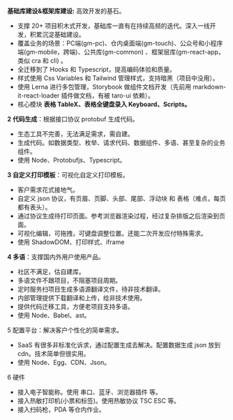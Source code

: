 **基础库建设&框架库建设:** 高效开发的基石。

- 支撑 20+ 项目积木式开发，基础库一直有在持续高频的迭代。深入一线开发，积累沉淀基础建设。
- 覆盖业务的场景：PC端(gm-pc)、仓内桌面端(gm-touch)、公众号和小程序端(gm-mobile，跨端)、公共库(gm-common) 、框架层库(gm-react-app，类似 cra 和 cli) 。
- 全迁移到了 Hooks 和 Typescript，提高编码体验和质量。
- 样式使用 Css Variables 和 Tailwind 管理样式，支持暗黑（项目中没用）。
- 使用 Lerna 进行多包管理，Storybook 做组件文档开发（先前用 markdown-it-react-loader 插件做文档，有被 taro-ui 依赖）。
- 核心模块 **表格 TableX、表格全键盘录入 Keyboard、Scripts。**



**2 代码生成**：根据接口协议 protobuf 生成代码。

- 生态工具不完善，无法满足需求，需自建。
- 生成代码。如数据类型、枚举、请求代码、数据组件、多语、甚至复杂的业务组件。
- 使用 Node、Protobufjs、Typescript。



**3 自定义打印模板**：可视化自定义打印模板。

- 客户需求花式接地气。
- 自定义 json 协议，有页眉、页脚、头部、尾部、浮动块 和 表格（难点，每页都有表头）。
- 通过协议生成待打印页面。参考浏览器渲染过程，经过复杂排版之后渲染到页面。
- 可视化编辑，可拖拽，可键盘调整位置。还能二次开发应付特殊需求。
- 使用 ShadowDOM、打印样式、iframe 



**4 多语**：支撑国内外用户使用产品。

- 社区不满足，估自建库。
- 多语文件不跟项目，不阻塞项目周期。
- 定时服务扫项目生成多语源翻译文件，待非技术翻译。
- 内部管理提供下载翻译和上传，给非技术使用。
- 提供代码迁移工具，方便老项目支持多语。
- 使用 Node、Babel、ast。



5 配置平台：解决客户个性化的简单需求。

- SaaS 有很多非标准化诉求，通过配置生成去解决。配置数据生成 json 放到 cdn。技术简单但很实用。
- 使用 Node、Egg、CDN、Json。



6 硬件

- 接入电子智能称。使用 串口、蓝牙、浏览器插件 等。
- 接入热敏打印机(小票和标签)。使用热敏协议 TSC ESC 等。
- 接入扫码枪，PDA 等仓内作业。